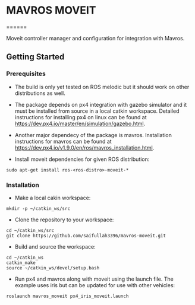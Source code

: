 # MAVROS MOVEIT
======

Moveit controller manager and configuration for integration with Mavros. 

## Getting Started

### Prerequisites

- The build is only yet tested on ROS melodic but it should work on other distributions as well.

- The package depends on px4 integration with gazebo simulator and it must be installed from source in a local catkin workspace. Detailed instructions for installing px4 on linux can be found at https://dev.px4.io/master/en/simulation/gazebo.html.

- Another major dependecy of the package is mavros. Installation instructions for mavros can be found at https://dev.px4.io/v1.9.0/en/ros/mavros_installation.html.

- Install moveit dependencies for given ROS distribution:

```
sudo apt-get install ros-<ros-distro>-moveit-*
```

### Installation

- Make a local cakin workspace:
```
mkdir -p ~/catkin_ws/src
```
- Clone the repository to your workspace:
```
cd ~/catkin_ws/src
git clone https://github.com/saifullah3396/mavros-moveit.git
```
- Build and source the workspace:
```
cd ~/catkin_ws
catkin_make
source ~/catkin_ws/devel/setup.bash
```
- Run px4 and mavros along with moveit using the launch file. The example uses iris but can be updated for use with other vehicles:
```
roslaunch mavros_moveit px4_iris_moveit.launch
```